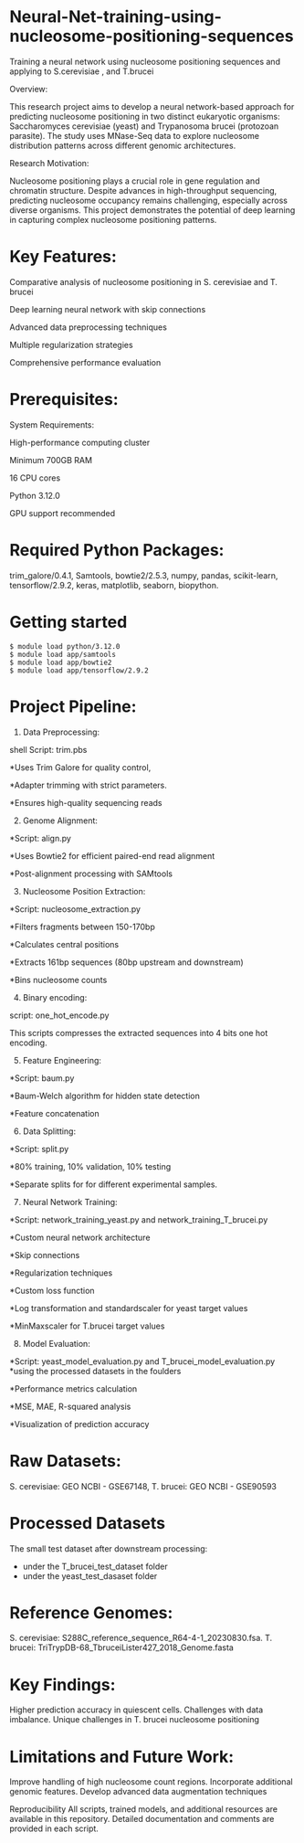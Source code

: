 # Neural-Net-training-using-nucleosome-positioning-sequences
Training a neural network using nucleosome positioning sequences and applying to S.cerevisiae , and T.brucei


Overview:

This research project aims to develop a neural network-based approach for predicting nucleosome positioning in two distinct eukaryotic organisms: Saccharomyces cerevisiae (yeast) and Trypanosoma brucei (protozoan parasite). The study uses MNase-Seq data to explore nucleosome distribution patterns across different genomic architectures.


Research Motivation:

Nucleosome positioning plays a crucial role in gene regulation and chromatin structure. Despite advances in high-throughput sequencing, predicting nucleosome occupancy remains challenging, especially across diverse organisms. This project demonstrates the potential of deep learning in capturing complex nucleosome positioning patterns.


# Key Features:

Comparative analysis of nucleosome positioning in S. cerevisiae and T. brucei

Deep learning neural network with skip connections

Advanced data preprocessing techniques

Multiple regularization strategies

Comprehensive performance evaluation



# Prerequisites:
System Requirements:

High-performance computing cluster

Minimum 700GB RAM

16 CPU cores

Python 3.12.0

GPU support recommended



# Required Python Packages:

trim_galore/0.4.1,
Samtools,
bowtie2/2.5.3,
numpy,
pandas,
scikit-learn,
tensorflow/2.9.2,
keras,
matplotlib,
seaborn,
biopython.

# Getting started 

```
$ module load python/3.12.0
$ module load app/samtools
$ module load app/bowtie2
$ module load app/tensorflow/2.9.2
```


# Project Pipeline:

1. Data Preprocessing:
   
shell Script: trim.pbs

*Uses Trim Galore for quality control,

*Adapter trimming with strict parameters.

*Ensures high-quality sequencing reads


2. Genome Alignment:
   
*Script: align.py

*Uses Bowtie2 for efficient paired-end read alignment

*Post-alignment processing with SAMtools


3. Nucleosome Position Extraction:
   
*Script: nucleosome_extraction.py

*Filters fragments between 150-170bp

*Calculates central positions

*Extracts 161bp sequences (80bp upstream and downstream)

*Bins nucleosome counts


4. Binary encoding:

script: one_hot_encode.py

This scripts compresses the extracted sequences into 4 bits one hot encoding.


5. Feature Engineering:
    
*Script: baum.py

*Baum-Welch algorithm for hidden state detection

*Feature concatenation


6. Data Splitting:
   
*Script: split.py

*80% training, 10% validation, 10% testing

*Separate splits for for different experimental samples.


7. Neural Network Training:
   
*Script: network_training_yeast.py and network_training_T_brucei.py

*Custom neural network architecture

*Skip connections

*Regularization techniques

*Custom loss function

*Log transformation and standardscaler for yeast target values

*MinMaxscaler for T.brucei target values


8. Model Evaluation:
    
*Script: yeast_model_evaluation.py and T_brucei_model_evaluation.py
*using the processed datasets in the foulders

*Performance metrics calculation

*MSE, MAE, R-squared analysis

*Visualization of prediction accuracy


# Raw Datasets:

S. cerevisiae: GEO NCBI - GSE67148, 
T. brucei: GEO NCBI - GSE90593

# Processed Datasets
The small test dataset after downstream processing: 
* under the T_brucei_test_dataset folder 
* under the yeast_test_dasaset folder 

# Reference Genomes:

S. cerevisiae: S288C_reference_sequence_R64-4-1_20230830.fsa. 
T. brucei: TriTrypDB-68_TbruceiLister427_2018_Genome.fasta

# Key Findings:

Higher prediction accuracy in quiescent cells. Challenges with data imbalance. Unique challenges in T. brucei nucleosome positioning

# Limitations and Future Work:

Improve handling of high nucleosome count regions. Incorporate additional genomic features. Develop advanced data augmentation techniques

Reproducibility
All scripts, trained models, and additional resources are available in this repository. Detailed documentation and comments are provided in each script.


